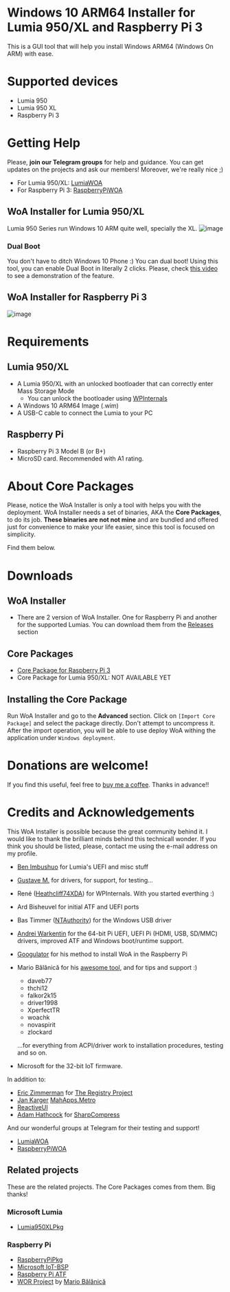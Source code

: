 ﻿# Windows 10 ARM64 Installer for Lumia 950/XL and Raspberry Pi 3
This is a GUI tool that will help you install Windows ARM64 (Windows On ARM) with ease.

# Supported devices
- Lumia 950
- Lumia 950 XL
- Raspberry Pi 3

# Getting Help
Please, **join our Telegram groups** for help and guidance. You can get updates on the projects and ask our members! Moreover, we're really nice ;)
* For Lumia 950/XL: [LumiaWOA](https://t.me/joinchat/Ey6mehEPg0Fe4utQNZ9yjA)
* For Raspberry Pi 3: [RaspberryPiWOA](https://t.me/raspberrypiwoa)


## WoA Installer for Lumia 950/XL
Lumia 950 Series run Windows 10 ARM quite well, specially the XL. 
![image](https://user-images.githubusercontent.com/3109851/43066098-05c1f41c-8e64-11e8-935c-92748f36ecfd.png)
### Dual Boot
You don't have to ditch Windows 10 Phone :) You can dual boot! Using this tool, you can enable Dual Boot in literally 2 clicks. Please, check [this video]() to see a demonstration of the feature.

## WoA Installer for Raspberry Pi 3
![image](https://user-images.githubusercontent.com/3109851/43066047-e7134552-8e63-11e8-8ac7-895e601b60e3.png)

# Requirements
## Lumia 950/XL
- A Lumia 950/XL with an unlocked bootloader that can correctly enter Mass Storage Mode
	- You can unlock the bootloader using [WPInternals](http://www.wpinternals.net)
- A Windows 10 ARM64 Image (.wim)
- A USB-C cable to connect the Lumia to your PC

## Raspberry Pi
- Raspberry Pi 3 Model B (or B+)
- MicroSD card. Recommended with A1 rating.

# About Core Packages
Please, notice the WoA Installer is only a tool with helps you with the deployment. WoA Installer needs a set of binaries, AKA the **Core Packages**, to do its job. **These binaries are not not mine** and are bundled and offered just for convenience to make your life easier, since this tool is focused on simplicity. 

Find them below.

# Downloads

## WoA Installer
- There are 2 version of WoA Installer. One for Raspberry Pi and another for the supported Lumias. You can download them from the [Releases](https://github.com/SuperJMN/WoA-Installer/releases) section

## Core Packages
- [Core Package for Raspberry Pi 3](https://1drv.ms/f/s!AtXoQFW327DIyMxxCDU_uUM6o6dn2A)
- Core Package for Lumia 950/XL: NOT AVAILABLE YET

## Installing the Core Package
Run WoA Installer and go to the **Advanced** section. Click on `[Import Core Package]` and select the package directly. Don't attempt to uncompress it. After the import operation, you will be able to use deploy WoA withing the application under `Windows deployment`.

# Donations are welcome!
If you find this useful, feel free to [buy me a coffee](http://paypal.me/superjmn). Thanks in advance!!

# Credits and Acknowledgements

This WoA Installer is possible because the great community behind it. I would like to thank the brilliant minds behind this technicall wonder. If you think you should be listed, please, contact me using the e-mail address on my profile.

- [Ben Imbushuo](https://github.com/imbushuo) for Lumia's UEFI and misc stuff
- [Gustave M.](https://twitter.com/gus33000) for drivers, for support, for testing...
- René ([Heathcliff74XDA](http://www.twitter.com/Heathcliff74XDA)) for WPInternals. With you started everthing :)
- Ard Bisheuvel for initial ATF and UEFI ports
- Bas Timmer ([NTAuthority](https://github.com/nta)) for the Windows USB driver
- [Andrei Warkentin](https://github.com/Googulator) for the 64-bit Pi UEFI, UEFI Pi (HDMI, USB, SD/MMC) drivers, improved ATF and Windows boot/runtime support.
- [Googulator](https://github.com/Googulator) for his method to install WoA in the Raspberry Pi
- Mario Bălănică for his [awesome tool](https://www.worproject.ml), and for tips and support :)
	- daveb77
    - thchi12
    - falkor2k15
    - driver1998
    - XperfectTR
    - woachk
    - novaspirit
    - zlockard 
     
    ...for everything from ACPI/driver work to installation procedures, testing and so on.
- Microsoft for the 32-bit IoT firmware.

In addition to:

- [Eric Zimmerman](https://github.com/EricZimmerman) for [The Registry Project](https://github.com/EricZimmerman/Registry)
- [Jan Karger](https://github.com/punker76) [MahApps.Metro](https://mahapps.com)
- [ReactiveUI](https://reactiveui.net)
- [Adam Hathcock](https://github.com/adamhathcock) for [SharpCompress](https://github.com/adamhathcock/sharpcompress)

And our wonderful groups at Telegram for their testing and support!
- [LumiaWOA](https://t.me/joinchat/Ey6mehEPg0Fe4utQNZ9yjA)
- [RaspberryPiWOA](https://t.me/raspberrypiwoa)

## Related projects
These are the related projects. The Core Packages comes from them. Big thanks!

### Microsoft Lumia
- [Lumia950XLPkg](https://github.com/imbushuo/Lumia950XLPkg)
### Raspberry Pi
- [RaspberryPiPkg](https://github.com/andreiw/RaspberryPiPkg)
- [Microsoft IoT-BSP](https://github.com/ms-iot/bsp)
- [Raspberry Pi ATF](https://github.com/andreiw/raspberry-pi3-atf)
- [WOR Project](https://www.worproject.ml) by [Mario Bălănică](https://github.com/mariobalanica)

